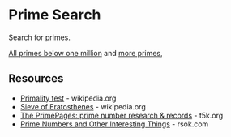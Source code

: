 # Prime Search
Search for primes.

[All primes below one million](https://data.kennethjorgensen.com/primes/primes-00.txt)
and [more primes](https://data.kennethjorgensen.com/primes/primes.html),

## Resources

* [Primality test](https://en.wikipedia.org/wiki/Primality_test) - wikipedia.org
* [Sieve of Eratosthenes](https://en.wikipedia.org/wiki/Sieve_of_Eratosthenes) - wikipedia.org
* [The PrimePages: prime number research & records](https://t5k.org/) - t5k.org
* [Prime Numbers and Other Interesting Things](https://www.rsok.com/~jrm/) - rsok.com
